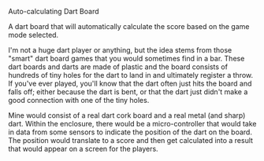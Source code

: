Auto-calculating Dart Board

A dart board that will automatically calculate the score based on the game mode selected.

I'm not a huge dart player or anything, but the idea stems from those "smart" dart board games that you would sometimes find in a bar. These dart boards and darts are made of plastic and the board consists of hundreds of tiny holes for the dart to land in and ultimately register a throw. If you've ever played, you'll know that the dart often just hits the board and falls off; either because the dart is bent, or that the dart just didn't make a good connection with one of the tiny holes. 

Mine would consist of a real dart cork board and a real metal (and sharp) dart. Within the enclosure, there would be a micro-controller that would take in data from some sensors to indicate the position of the dart on the board. The position would translate to a score and then get calculated into a result that would appear on a screen for the players. 